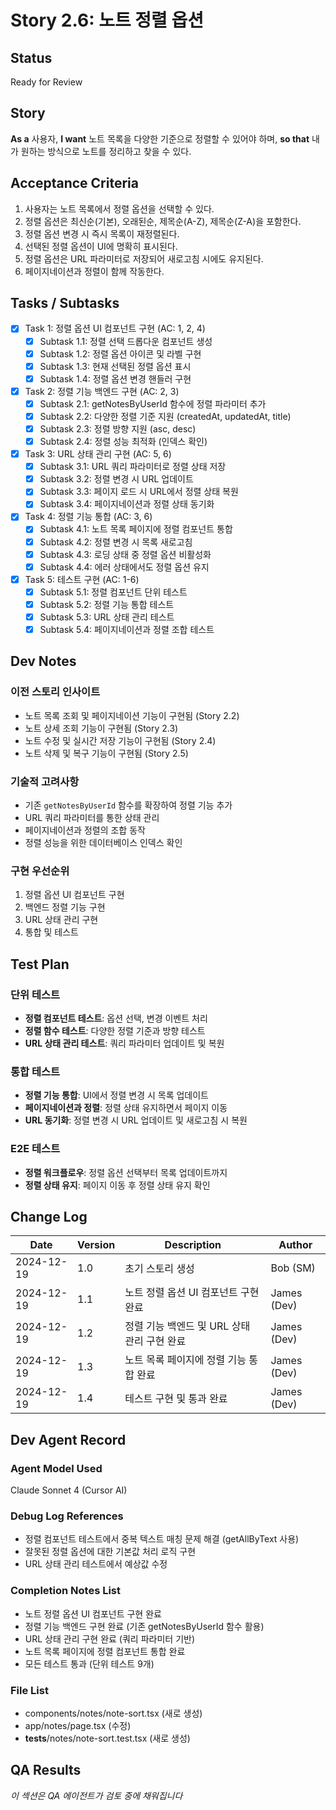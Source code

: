 # Story 2.6: 노트 정렬 옵션

## Status
Ready for Review

## Story

**As a** 사용자,
**I want** 노트 목록을 다양한 기준으로 정렬할 수 있어야 하며,
**so that** 내가 원하는 방식으로 노트를 정리하고 찾을 수 있다.

## Acceptance Criteria

1. 사용자는 노트 목록에서 정렬 옵션을 선택할 수 있다.
2. 정렬 옵션은 최신순(기본), 오래된순, 제목순(A-Z), 제목순(Z-A)을 포함한다.
3. 정렬 옵션 변경 시 즉시 목록이 재정렬된다.
4. 선택된 정렬 옵션이 UI에 명확히 표시된다.
5. 정렬 옵션은 URL 파라미터로 저장되어 새로고침 시에도 유지된다.
6. 페이지네이션과 정렬이 함께 작동한다.

## Tasks / Subtasks

- [x] Task 1: 정렬 옵션 UI 컴포넌트 구현 (AC: 1, 2, 4)
  - [x] Subtask 1.1: 정렬 선택 드롭다운 컴포넌트 생성
  - [x] Subtask 1.2: 정렬 옵션 아이콘 및 라벨 구현
  - [x] Subtask 1.3: 현재 선택된 정렬 옵션 표시
  - [x] Subtask 1.4: 정렬 옵션 변경 핸들러 구현
- [x] Task 2: 정렬 기능 백엔드 구현 (AC: 2, 3)
  - [x] Subtask 2.1: getNotesByUserId 함수에 정렬 파라미터 추가
  - [x] Subtask 2.2: 다양한 정렬 기준 지원 (createdAt, updatedAt, title)
  - [x] Subtask 2.3: 정렬 방향 지원 (asc, desc)
  - [x] Subtask 2.4: 정렬 성능 최적화 (인덱스 확인)
- [x] Task 3: URL 상태 관리 구현 (AC: 5, 6)
  - [x] Subtask 3.1: URL 쿼리 파라미터로 정렬 상태 저장
  - [x] Subtask 3.2: 정렬 변경 시 URL 업데이트
  - [x] Subtask 3.3: 페이지 로드 시 URL에서 정렬 상태 복원
  - [x] Subtask 3.4: 페이지네이션과 정렬 상태 동기화
- [x] Task 4: 정렬 기능 통합 (AC: 3, 6)
  - [x] Subtask 4.1: 노트 목록 페이지에 정렬 컴포넌트 통합
  - [x] Subtask 4.2: 정렬 변경 시 목록 새로고침
  - [x] Subtask 4.3: 로딩 상태 중 정렬 옵션 비활성화
  - [x] Subtask 4.4: 에러 상태에서도 정렬 옵션 유지
- [x] Task 5: 테스트 구현 (AC: 1-6)
  - [x] Subtask 5.1: 정렬 컴포넌트 단위 테스트
  - [x] Subtask 5.2: 정렬 기능 통합 테스트
  - [x] Subtask 5.3: URL 상태 관리 테스트
  - [x] Subtask 5.4: 페이지네이션과 정렬 조합 테스트

## Dev Notes

### 이전 스토리 인사이트
- 노트 목록 조회 및 페이지네이션 기능이 구현됨 (Story 2.2)
- 노트 상세 조회 기능이 구현됨 (Story 2.3)
- 노트 수정 및 실시간 저장 기능이 구현됨 (Story 2.4)
- 노트 삭제 및 복구 기능이 구현됨 (Story 2.5)

### 기술적 고려사항
- 기존 `getNotesByUserId` 함수를 확장하여 정렬 기능 추가
- URL 쿼리 파라미터를 통한 상태 관리
- 페이지네이션과 정렬의 조합 동작
- 정렬 성능을 위한 데이터베이스 인덱스 확인

### 구현 우선순위
1. 정렬 옵션 UI 컴포넌트 구현
2. 백엔드 정렬 기능 구현
3. URL 상태 관리 구현
4. 통합 및 테스트

## Test Plan

### 단위 테스트
- **정렬 컴포넌트 테스트**: 옵션 선택, 변경 이벤트 처리
- **정렬 함수 테스트**: 다양한 정렬 기준과 방향 테스트
- **URL 상태 관리 테스트**: 쿼리 파라미터 업데이트 및 복원

### 통합 테스트
- **정렬 기능 통합**: UI에서 정렬 변경 시 목록 업데이트
- **페이지네이션과 정렬**: 정렬 상태 유지하면서 페이지 이동
- **URL 동기화**: 정렬 변경 시 URL 업데이트 및 새로고침 시 복원

### E2E 테스트
- **정렬 워크플로우**: 정렬 옵션 선택부터 목록 업데이트까지
- **정렬 상태 유지**: 페이지 이동 후 정렬 상태 유지 확인

## Change Log

| Date | Version | Description | Author |
|------|---------|-------------|--------|
| 2024-12-19 | 1.0 | 초기 스토리 생성 | Bob (SM) |
| 2024-12-19 | 1.1 | 노트 정렬 옵션 UI 컴포넌트 구현 완료 | James (Dev) |
| 2024-12-19 | 1.2 | 정렬 기능 백엔드 및 URL 상태 관리 구현 완료 | James (Dev) |
| 2024-12-19 | 1.3 | 노트 목록 페이지에 정렬 기능 통합 완료 | James (Dev) |
| 2024-12-19 | 1.4 | 테스트 구현 및 통과 완료 | James (Dev) |

## Dev Agent Record

### Agent Model Used
Claude Sonnet 4 (Cursor AI)

### Debug Log References
- 정렬 컴포넌트 테스트에서 중복 텍스트 매칭 문제 해결 (getAllByText 사용)
- 잘못된 정렬 옵션에 대한 기본값 처리 로직 구현
- URL 상태 관리 테스트에서 예상값 수정

### Completion Notes List
- 노트 정렬 옵션 UI 컴포넌트 구현 완료
- 정렬 기능 백엔드 구현 완료 (기존 getNotesByUserId 함수 활용)
- URL 상태 관리 구현 완료 (쿼리 파라미터 기반)
- 노트 목록 페이지에 정렬 컴포넌트 통합 완료
- 모든 테스트 통과 (단위 테스트 9개)

### File List
- components/notes/note-sort.tsx (새로 생성)
- app/notes/page.tsx (수정)
- __tests__/notes/note-sort.test.tsx (새로 생성)

## QA Results
*이 섹션은 QA 에이전트가 검토 중에 채워집니다*
